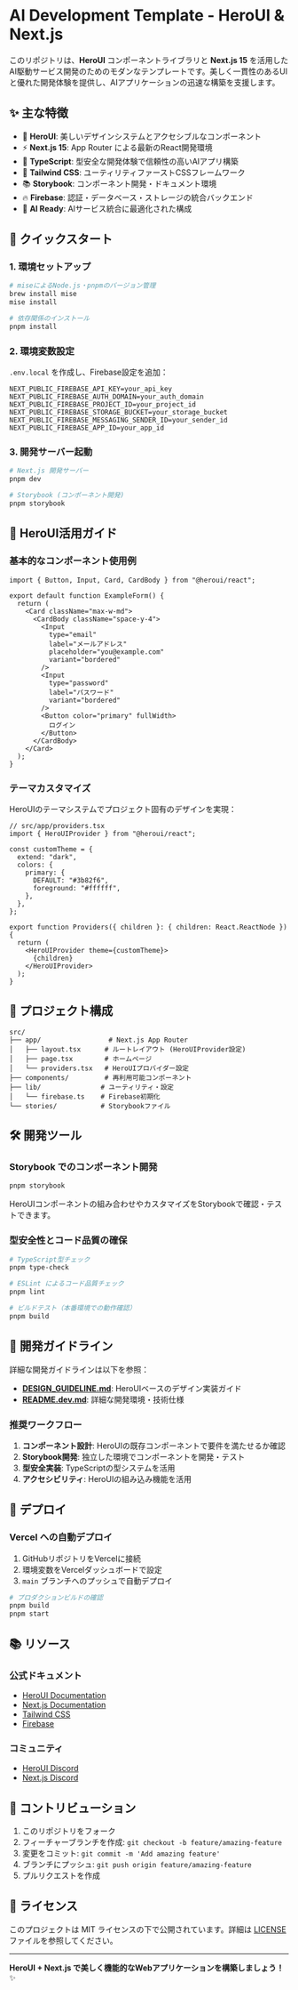 # AI Development Template - HeroUI & Next.js

このリポジトリは、**HeroUI** コンポーネントライブラリと **Next.js 15** を活用したAI駆動サービス開発のためのモダンなテンプレートです。美しく一貫性のあるUIと優れた開発体験を提供し、AIアプリケーションの迅速な構築を支援します。

## ✨ 主な特徴

- 🎨 **HeroUI**: 美しいデザインシステムとアクセシブルなコンポーネント
- ⚡ **Next.js 15**: App Router による最新のReact開発環境
- 🎯 **TypeScript**: 型安全な開発体験で信頼性の高いAIアプリ構築
- 🎨 **Tailwind CSS**: ユーティリティファーストCSSフレームワーク
- 📚 **Storybook**: コンポーネント開発・ドキュメント環境
- 🔥 **Firebase**: 認証・データベース・ストレージの統合バックエンド
- 🤖 **AI Ready**: AIサービス統合に最適化された構成

## 🚀 クイックスタート

### 1. 環境セットアップ

```bash
# miseによるNode.js・pnpmのバージョン管理
brew install mise
mise install

# 依存関係のインストール
pnpm install
```

### 2. 環境変数設定

`.env.local` を作成し、Firebase設定を追加：

```env
NEXT_PUBLIC_FIREBASE_API_KEY=your_api_key
NEXT_PUBLIC_FIREBASE_AUTH_DOMAIN=your_auth_domain
NEXT_PUBLIC_FIREBASE_PROJECT_ID=your_project_id
NEXT_PUBLIC_FIREBASE_STORAGE_BUCKET=your_storage_bucket
NEXT_PUBLIC_FIREBASE_MESSAGING_SENDER_ID=your_sender_id
NEXT_PUBLIC_FIREBASE_APP_ID=your_app_id
```

### 3. 開発サーバー起動

```bash
# Next.js 開発サーバー
pnpm dev

# Storybook (コンポーネント開発)
pnpm storybook
```

## 🎨 HeroUI活用ガイド

### 基本的なコンポーネント使用例

```tsx
import { Button, Input, Card, CardBody } from "@heroui/react";

export default function ExampleForm() {
  return (
    <Card className="max-w-md">
      <CardBody className="space-y-4">
        <Input
          type="email"
          label="メールアドレス"
          placeholder="you@example.com"
          variant="bordered"
        />
        <Input
          type="password"
          label="パスワード"
          variant="bordered"
        />
        <Button color="primary" fullWidth>
          ログイン
        </Button>
      </CardBody>
    </Card>
  );
}
```

### テーマカスタマイズ

HeroUIのテーマシステムでプロジェクト固有のデザインを実現：

```tsx
// src/app/providers.tsx
import { HeroUIProvider } from "@heroui/react";

const customTheme = {
  extend: "dark",
  colors: {
    primary: {
      DEFAULT: "#3b82f6",
      foreground: "#ffffff",
    },
  },
};

export function Providers({ children }: { children: React.ReactNode }) {
  return (
    <HeroUIProvider theme={customTheme}>
      {children}
    </HeroUIProvider>
  );
}
```

## 📁 プロジェクト構成

```
src/
├── app/                 # Next.js App Router
│   ├── layout.tsx      # ルートレイアウト (HeroUIProvider設定)
│   ├── page.tsx        # ホームページ
│   └── providers.tsx   # HeroUIプロバイダー設定
├── components/         # 再利用可能コンポーネント
├── lib/               # ユーティリティ・設定
│   └── firebase.ts    # Firebase初期化
└── stories/           # Storybookファイル
```

## 🛠 開発ツール

### Storybook でのコンポーネント開発

```bash
pnpm storybook
```

HeroUIコンポーネントの組み合わせやカスタマイズをStorybookで確認・テストできます。

### 型安全性とコード品質の確保

```bash
# TypeScript型チェック
pnpm type-check

# ESLint によるコード品質チェック
pnpm lint

# ビルドテスト（本番環境での動作確認）
pnpm build
```

## 🎯 開発ガイドライン

詳細な開発ガイドラインは以下を参照：

- **[DESIGN_GUIDELINE.md](./DESIGN_GUIDELINE.md)**: HeroUIベースのデザイン実装ガイド
- **[README.dev.md](./README.dev.md)**: 詳細な開発環境・技術仕様

### 推奨ワークフロー

1. **コンポーネント設計**: HeroUIの既存コンポーネントで要件を満たせるか確認
2. **Storybook開発**: 独立した環境でコンポーネントを開発・テスト
3. **型安全実装**: TypeScriptの型システムを活用
4. **アクセシビリティ**: HeroUIの組み込み機能を活用

## 🚀 デプロイ

### Vercel への自動デプロイ

1. GitHubリポジトリをVercelに接続
2. 環境変数をVercelダッシュボードで設定
3. `main` ブランチへのプッシュで自動デプロイ

```bash
# プロダクションビルドの確認
pnpm build
pnpm start
```

## 📚 リソース

### 公式ドキュメント
- [HeroUI Documentation](https://www.heroui.com/)
- [Next.js Documentation](https://nextjs.org/docs)
- [Tailwind CSS](https://tailwindcss.com/)
- [Firebase](https://firebase.google.com/docs)

### コミュニティ
- [HeroUI Discord](https://discord.gg/heroui)
- [Next.js Discord](https://nextjs.org/discord)

## 🤝 コントリビューション

1. このリポジトリをフォーク
2. フィーチャーブランチを作成: `git checkout -b feature/amazing-feature`
3. 変更をコミット: `git commit -m 'Add amazing feature'`
4. ブランチにプッシュ: `git push origin feature/amazing-feature`
5. プルリクエストを作成

## 📄 ライセンス

このプロジェクトは MIT ライセンスの下で公開されています。詳細は [LICENSE](LICENSE) ファイルを参照してください。

---

**HeroUI + Next.js で美しく機能的なWebアプリケーションを構築しましょう！** ✨
